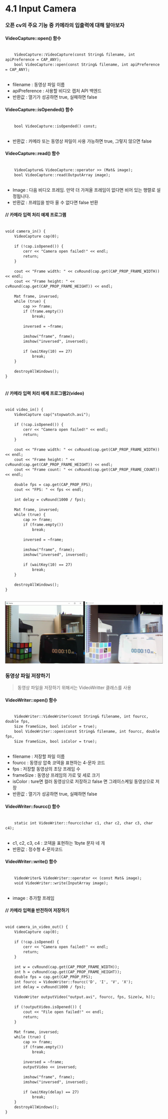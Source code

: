 4.1 Input Camera
================
### 오픈 cv의 주요 기능 중 카메라의 입출력에 대해 알아보자


#### VideoCapture::open() 함수
<pre>
<code>
    VideoCapture::VideoCapture(const String& filename, int apiPreference = CAP_ANY);
    bool VideoCapture::open(const String& filename, int apiPreference = CAP_ANY);
</code>
</pre>
* filename : 동영상 파일 이름
* apiPreference : 사용할 비디오 캡처 API 백엔드
* 반환값 : 열기가 성공하면 true, 실패하면 false

#### VideoCapture::isOpended() 함수
<pre>
<code>
    bool VideoCapture::isOpended() const;
</code>
</pre>
* 반환값 : 카메라 또는 동영상 파일이 사용 가능하면 true, 그렇지 않으면 false

#### VideoCapture::read() 함수
<pre>
<code>
    VideoCapture& VideoCapture::operator >> (Mat& image);
    bool VideoCapture::read(OutputArray image);
</code>
</pre>
* Image : 다음 비디오 프레임. 만약 더 가져올 프레임이 없다면 비어 있는 행렬로 설정됩니다.
* 반환값 : 프레임을 받아 올 수 없다면 false 반환

#### // 카메라 입력 처리 예제 프로그램
<pre>
<code>
void camera_in() {
	VideoCapture cap(0);

	if (!cap.isOpened()) {
		cerr << "Camera open failed!" << endl;
		return;
	}

	cout << "Frame width: " << cvRound(cap.get(CAP_PROP_FRAME_WIDTH)) << endl;
	cout << "Frame height: " << cvRound(cap.get(CAP_PROP_FRAME_HEIGHT)) << endl;

	Mat frame, inversed;
	while (true) {
		cap >> frame;
		if (frame.empty())
			break;

		inversed = ~frame;

		imshow("frame", frame);
		imshow("inversed", inversed);

		if (waitKey(10) == 27)
			break;
	}

	destroyAllWindows();
}
</code>
</pre>

#### // 카메라 입력 처리 예제 프로그램2(video)
<pre>
<code>
void video_in() {
	VideoCapture cap("stopwatch.avi");

	if (!cap.isOpened()) {
		cerr << "Camera open failed!" << endl;
		return;
	}

	cout << "Frame width: " << cvRound(cap.get(CAP_PROP_FRAME_WIDTH)) << endl;
	cout << "Frame height: " << cvRound(cap.get(CAP_PROP_FRAME_HEIGHT)) << endl;
	cout << "Frame count: " << cvRound(cap.get(CAP_PROP_FRAME_COUNT)) << endl;

	double fps = cap.get(CAP_PROP_FPS);
	cout << "FPS: " << fps << endl;

	int delay = cvRound(1000 / fps);

	Mat frame, inversed;
	while (true) {
		cap >> frame;
		if (frame.empty())
			break;

		inversed = ~frame;

		imshow("frame", frame);
		imshow("inversed", inversed);

		if (waitKey(10) == 27)
			break;
	}

	destroyAllWindows();
}
</code>
</pre>

![Alt text](https://github.com/kvmii/opencv/blob/main/stopwatch.png?raw=true)

### 동영상 파일 저장하기
> 동영상 파일을 저장하기 위해서는 VideoWritter 클래스를 사용

#### VideoWriter::open() 함수
<pre>
<code>
    VideoWriter::VideoWriter(const String& filename, int fourcc, double fps,
    Size frameSize, bool isColor = true);
    bool VideoWriter::open(const String& filename, int fourcc, double fps,
    Size frameSize, bool isColor = true);
</code>
</pre>
* filename : 저장할 파일 이름
* fourcc : 동영상 압축 코덱을 표현하는 4-문자 코드
* fps : 저장할 동영상의 초당 프레임 수
* frameSize : 동영상 프레임의 가로 및 세로 크기
* isColor : ture면 컬러 동영상으로 저장하고 false 면 그레이스케일 동영상으로 저장
* 반환값 : 열기가 성공하면 true, 실패하면 false

#### VideoWriter::fourcc() 함수
<pre>
<code>
    static int VideoWriter::fourcc(char c1, char c2, char c3, char c4);
</code>
</pre>
* c1, c2, c3, c4 : 코덱을 표현하는 1byte 문자 네 개
* 반환값 : 정수형 4-문자코드

#### VideoWriter::write() 함수
<pre>
<code>
    VideoWriter& VideoWriter::operator << (const Mat& image);
    void VideoWriter::write(InputArray image);
</code>
</pre>
* image : 추가할 프레임

#### // 카메라 입력을 반전하여 저장하기
<pre>
<code>
void camera_in_video_out() {
	VideoCapture cap(0);

	if (!cap.isOpened) {
		cerr << "Camera open failed!" << endl;
		return;
	}

	int w = cvRound(cap.get(CAP_PROP_FRAME_WIDTH));
	int h = cvRound(cap.get(CAP_PROP_FRAME_HEIGHT));
	double fps = cap.get(CAP_PROP_FPS);
	int fourcc = VideoWriter::fourcc('D', 'I', 'V', 'X');
	int delay = cvRound(1000 / fps);

	VideoWriter outputVideo("output.avi", fourcc, fps, Size(w, h));

	if (!outputVideo.isOpened()) {
		cout << "File open failed!" << endl;
		return;
	}

	Mat frame, inversed;
	while (true) {
		cap >> frame;
		if (frame.empty())
			break;

		inversed = ~frame;
		outputVideo << inversed;

		imshow("frame", frame);
		imshow("inversed", inversed);

		if (waitKey(delay) == 27)
			break;
	}
	destroyAllWindows();
}
</code>
</pre>
